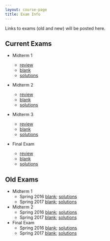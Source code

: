 ```yaml
---
layout: course-page
title: Exam Info
---
```


Links to exams (old and new) will be posted here. 

## Current Exams

- Midterm 1
  - [review](assets/tests/M405s24_m1_rev.pdf)
  - [blank](assets/tests/M405s24_m1.pdf)
  - [solutions](assets/tests/M405s24_m1-s.pdf)
 
- Midterm 2
  - [review](assets/tests/M405s24_m2_rev.pdf)
  - [blank](assets/tests/M405s2024_M2.pdf)
  - [solutions](assets/tests/M405s2024_M2-s.pdf)
 
- Midterm 3
  - [review](assets/tests/M405s2024_M3-review.pdf)
  - [blank](assets/tests/M405s2024_M3.pdf)
  - [solutions](assets/tests/M405s2024_M3-s.pdf)
 
- Final Exam
  - [review](assets/tests/M405s2024_M3_FE-review.pdf)
  - [blank]()
  - [solutions]()
 
## Old Exams

- Midterm 1
  - Spring 2016 [blank](assets/tests/M405_T1.pdf); [solutions](assets/tests/M405_T1s.pdf)
  - Spring 2017 [blank](assets/tests/M405S17_T1.pdf); [solutions](assets/tests/M405S17_T1-solns.pdf)
- Midterm 2
  - Spring 2016 [blank](assets/tests/M405_T2.pdf); [solutions](assets/tests/M405_T2s.pdf)
  - Spring 2017 [blank](assets/tests/M405S17_T2.pdf); [solutions](assets/tests/M405S17_T2-solns.pdf)
- Final Exam
  - Spring 2016 [blank](assets/tests/M405_Final_Exam.pdf); [solutions](assets/tests/M405_Final_Exam-solns.pdf)
  - Spring 2017 [blank](assets/tests/M405S17_finalexam.pdf); [solutions](assets/tests/M405S17_finalexam-solns.pdf)


